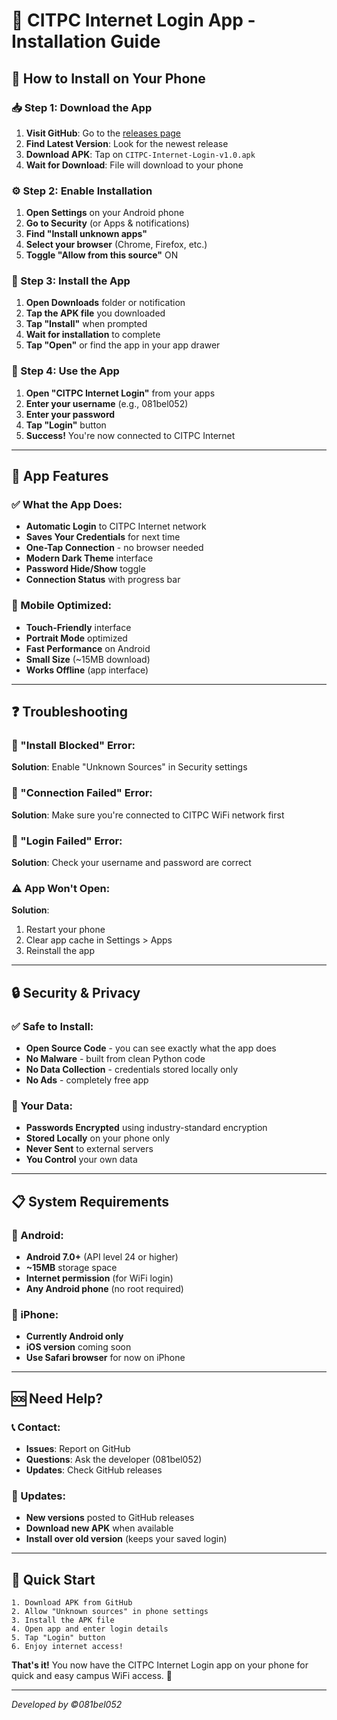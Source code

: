 # 📱 CITPC Internet Login App - Installation Guide

## 🎯 **How to Install on Your Phone**

### **📥 Step 1: Download the App**
1. **Visit GitHub**: Go to the [releases page](https://github.com/[username]/campus-wifi-connector/releases)
2. **Find Latest Version**: Look for the newest release
3. **Download APK**: Tap on `CITPC-Internet-Login-v1.0.apk`
4. **Wait for Download**: File will download to your phone

### **⚙️ Step 2: Enable Installation**
1. **Open Settings** on your Android phone
2. **Go to Security** (or Apps & notifications)
3. **Find "Install unknown apps"**
4. **Select your browser** (Chrome, Firefox, etc.)
5. **Toggle "Allow from this source"** ON

### **📲 Step 3: Install the App**
1. **Open Downloads** folder or notification
2. **Tap the APK file** you downloaded
3. **Tap "Install"** when prompted
4. **Wait for installation** to complete
5. **Tap "Open"** or find the app in your app drawer

### **🎉 Step 4: Use the App**
1. **Open "CITPC Internet Login"** from your apps
2. **Enter your username** (e.g., 081bel052)
3. **Enter your password**
4. **Tap "Login"** button
5. **Success!** You're now connected to CITPC Internet

---

## 🔧 **App Features**

### **✅ What the App Does:**
- **Automatic Login** to CITPC Internet network
- **Saves Your Credentials** for next time
- **One-Tap Connection** - no browser needed
- **Modern Dark Theme** interface
- **Password Hide/Show** toggle
- **Connection Status** with progress bar

### **📱 Mobile Optimized:**
- **Touch-Friendly** interface
- **Portrait Mode** optimized
- **Fast Performance** on Android
- **Small Size** (~15MB download)
- **Works Offline** (app interface)

---

## ❓ **Troubleshooting**

### **🚫 "Install Blocked" Error:**
**Solution**: Enable "Unknown Sources" in Security settings

### **📡 "Connection Failed" Error:**
**Solution**: Make sure you're connected to CITPC WiFi network first

### **🔐 "Login Failed" Error:**
**Solution**: Check your username and password are correct

### **⚠️ App Won't Open:**
**Solution**: 
1. Restart your phone
2. Clear app cache in Settings > Apps
3. Reinstall the app

---

## 🔒 **Security & Privacy**

### **✅ Safe to Install:**
- **Open Source Code** - you can see exactly what the app does
- **No Malware** - built from clean Python code
- **No Data Collection** - credentials stored locally only
- **No Ads** - completely free app

### **🔐 Your Data:**
- **Passwords Encrypted** using industry-standard encryption
- **Stored Locally** on your phone only
- **Never Sent** to external servers
- **You Control** your own data

---

## 📋 **System Requirements**

### **🤖 Android:**
- **Android 7.0+** (API level 24 or higher)
- **~15MB** storage space
- **Internet permission** (for WiFi login)
- **Any Android phone** (no root required)

### **🍎 iPhone:**
- **Currently Android only**
- **iOS version** coming soon
- **Use Safari browser** for now on iPhone

---

## 🆘 **Need Help?**

### **📞 Contact:**
- **Issues**: Report on GitHub
- **Questions**: Ask the developer (081bel052)
- **Updates**: Check GitHub releases

### **🔄 Updates:**
- **New versions** posted to GitHub releases
- **Download new APK** when available
- **Install over old version** (keeps your saved login)

---

## 🎯 **Quick Start**

```
1. Download APK from GitHub
2. Allow "Unknown sources" in phone settings
3. Install the APK file
4. Open app and enter login details
5. Tap "Login" button
6. Enjoy internet access!
```

**That's it!** You now have the CITPC Internet Login app on your phone for quick and easy campus WiFi access. 🎉

---

*Developed by ©081bel052*
